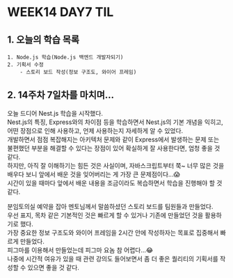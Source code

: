 # WEEK14 DAY7 TIL

## 1. 오늘의 학습 목록
```
1. Node.js 학습(Node.js 백엔드 개발자되기)
2. 기획서 수정
    - 스토리 보드 작성(정보 구조도, 와이어 프레임)
```

## 2. 14주차 7일차를 마치며...
오늘 드디어 Nest.js 학습을 시작했다.  
Nest.js의 특징, Express와의 차이점 등을 학습하면서 Nest.js의 기본 개념을 익히고, 어떤 장점으로 인해 사용하고, 언제 사용하는지 자세하게 알 수 있었다.  
개발하면서 점점 복잡해지는 아키텍처 문제와 같이 Express에서 발생하는 문제 또는 불편했던 부분을 해결할 수 있다는 장점이 있어 확실하게 잘 사용한다면, 엄청 좋을 것 같다.  
하지만, 아직 잘 이해하기는 힘든 것은 사실이며, 자바스크립트부터 쭉~ 너무 많은 것을 배우다 보니 앞에서 배운 것을 잊어버리는 게 가장 큰 문제점이다...😱  
시간이 있을 때마다 앞에서 배운 내용을 조금이라도 복습하면서 학습을 진행해야 할 것 같다.

분임토의실 예약을 잡아 멘토님께서 말씀하셨던 스토리 보드를 팀원들과 만들었다.  
우선 표지, 목차 같은 기본적인 것은 빠르게 할 수 있거나 기존에 만들었던 것을 활용하기로 했다.  
가장 중요한 정보 구조도와 와이어 프레임을 2시간 안에 작성하자는 목표로 집중해서 빠르게 만들었다.  
피그마를 이용해서 만들었는데 피그마 요놈 참 어렵다...😂  
나중에 시간적 여유가 있을 때 관련 강의도 들어보면서 좀 더 좋은 퀄리티의 기획서를 작성할 수 있으면 좋을 것 같다.